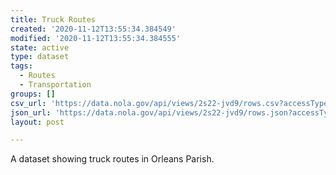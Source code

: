 ```yaml
---
title: Truck Routes
created: '2020-11-12T13:55:34.384549'
modified: '2020-11-12T13:55:34.384555'
state: active
type: dataset
tags:
  - Routes
  - Transportation
groups: []
csv_url: 'https://data.nola.gov/api/views/2s22-jvd9/rows.csv?accessType=DOWNLOAD'
json_url: 'https://data.nola.gov/api/views/2s22-jvd9/rows.json?accessType=DOWNLOAD'
layout: post

---
```

A dataset showing truck routes in Orleans Parish.
